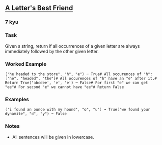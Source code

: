 <h2><a href=https://www.codewars.com/kata/64fc03a318692c1333ebc04c/train/javascript target="_blank">A Letter's Best Friend</a></h2><h3>7 kyu</h3><h3 id="task">Task</h3><p>Given a string, return if all occurrences of a given letter are always immediately followed by the other given letter.</p><h3 id="worked-example">Worked Example</h3><pre><code>("he headed to the store", "h", "e") ➞ True# All occurences of "h": ["he", "headed", "the"]# All occurences of "h" have an "e" after it.# Return True('abcdee', 'e', 'e') ➞ False# For first "e" we can get "ee"# For second "e" we cannot have "ee"# Return False</code></pre><h3 id="examples">Examples</h3><pre><code>("i found an ounce with my hound", "o", "u") ➞ True("we found your dynamite", "d", "y") ➞ False</code></pre><h3 id="notes">Notes</h3><ul><li>All sentences will be given in lowercase.</li></ul>